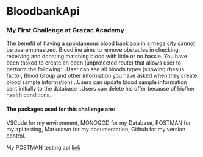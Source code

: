 # BloodbankApi

### My First Challenge at Grazac Academy

The benefit of having a spontaneous blood bank app in a mega city cannot be overemphasized. Bloodline aims to remove obstacles in checking, receiving and donating matching blood with little or no hassle. You have been tasked to create an open (unprotected route) that allows user to perform the following:
..User can see all bloods types (showing rhesus factor, Blood Group and other information you have asked when they create blood sample information)
..Users can update blood sample information sent initially to the database
..Users can delete his offer because of his/her health conditions.


#### The packages used for this challenge are: 
VSCode for my environment,
MONOGOD for my Database,
POSTMAN for my api testing,
Markdown for my documentation,
Github for my version control.

My POSTMAN testing api [link](https://documenter.getpostman.com/view/22552721/UzryanSq)
